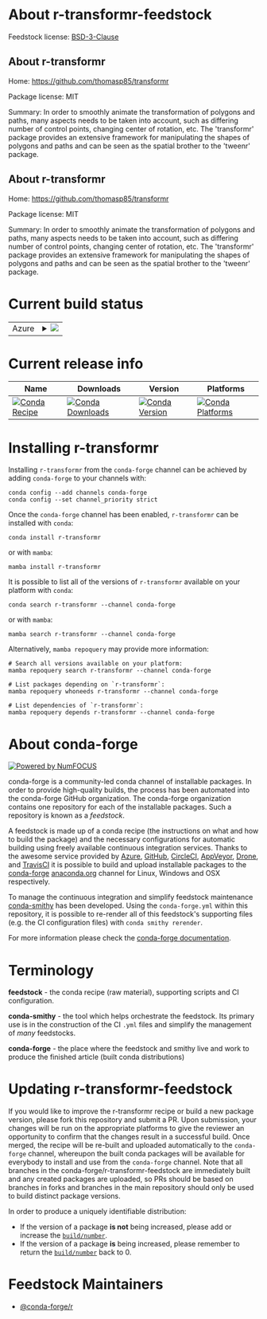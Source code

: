 About r-transformr-feedstock
============================

Feedstock license: [BSD-3-Clause](https://github.com/conda-forge/r-transformr-feedstock/blob/main/LICENSE.txt)


About r-transformr
------------------

Home: https://github.com/thomasp85/transformr

Package license: MIT

Summary: In order to smoothly animate the transformation of polygons and paths, many aspects needs to be taken into account, such as differing number of control points, changing center of rotation, etc. The 'transformr' package provides an extensive framework for manipulating the shapes of polygons and paths and can be seen as the spatial brother to the 'tweenr' package.

About r-transformr
------------------

Home: https://github.com/thomasp85/transformr

Package license: MIT

Summary: In order to smoothly animate the transformation of polygons and paths, many aspects needs to be taken into account, such as differing number of control points, changing center of rotation, etc. The 'transformr' package provides an extensive framework for manipulating the shapes of polygons and paths and can be seen as the spatial brother to the 'tweenr' package.

Current build status
====================


<table>
    
  <tr>
    <td>Azure</td>
    <td>
      <details>
        <summary>
          <a href="https://dev.azure.com/conda-forge/feedstock-builds/_build/latest?definitionId=12249&branchName=main">
            <img src="https://dev.azure.com/conda-forge/feedstock-builds/_apis/build/status/r-transformr-feedstock?branchName=main">
          </a>
        </summary>
        <table>
          <thead><tr><th>Variant</th><th>Status</th></tr></thead>
          <tbody><tr>
              <td>linux_64_r_base4.2</td>
              <td>
                <a href="https://dev.azure.com/conda-forge/feedstock-builds/_build/latest?definitionId=12249&branchName=main">
                  <img src="https://dev.azure.com/conda-forge/feedstock-builds/_apis/build/status/r-transformr-feedstock?branchName=main&jobName=linux&configuration=linux%20linux_64_r_base4.2" alt="variant">
                </a>
              </td>
            </tr><tr>
              <td>linux_64_r_base4.3</td>
              <td>
                <a href="https://dev.azure.com/conda-forge/feedstock-builds/_build/latest?definitionId=12249&branchName=main">
                  <img src="https://dev.azure.com/conda-forge/feedstock-builds/_apis/build/status/r-transformr-feedstock?branchName=main&jobName=linux&configuration=linux%20linux_64_r_base4.3" alt="variant">
                </a>
              </td>
            </tr><tr>
              <td>osx_64_r_base4.2</td>
              <td>
                <a href="https://dev.azure.com/conda-forge/feedstock-builds/_build/latest?definitionId=12249&branchName=main">
                  <img src="https://dev.azure.com/conda-forge/feedstock-builds/_apis/build/status/r-transformr-feedstock?branchName=main&jobName=osx&configuration=osx%20osx_64_r_base4.2" alt="variant">
                </a>
              </td>
            </tr><tr>
              <td>osx_64_r_base4.3</td>
              <td>
                <a href="https://dev.azure.com/conda-forge/feedstock-builds/_build/latest?definitionId=12249&branchName=main">
                  <img src="https://dev.azure.com/conda-forge/feedstock-builds/_apis/build/status/r-transformr-feedstock?branchName=main&jobName=osx&configuration=osx%20osx_64_r_base4.3" alt="variant">
                </a>
              </td>
            </tr><tr>
              <td>win_64</td>
              <td>
                <a href="https://dev.azure.com/conda-forge/feedstock-builds/_build/latest?definitionId=12249&branchName=main">
                  <img src="https://dev.azure.com/conda-forge/feedstock-builds/_apis/build/status/r-transformr-feedstock?branchName=main&jobName=win&configuration=win%20win_64_" alt="variant">
                </a>
              </td>
            </tr>
          </tbody>
        </table>
      </details>
    </td>
  </tr>
</table>

Current release info
====================

| Name | Downloads | Version | Platforms |
| --- | --- | --- | --- |
| [![Conda Recipe](https://img.shields.io/badge/recipe-r--transformr-green.svg)](https://anaconda.org/conda-forge/r-transformr) | [![Conda Downloads](https://img.shields.io/conda/dn/conda-forge/r-transformr.svg)](https://anaconda.org/conda-forge/r-transformr) | [![Conda Version](https://img.shields.io/conda/vn/conda-forge/r-transformr.svg)](https://anaconda.org/conda-forge/r-transformr) | [![Conda Platforms](https://img.shields.io/conda/pn/conda-forge/r-transformr.svg)](https://anaconda.org/conda-forge/r-transformr) |

Installing r-transformr
=======================

Installing `r-transformr` from the `conda-forge` channel can be achieved by adding `conda-forge` to your channels with:

```
conda config --add channels conda-forge
conda config --set channel_priority strict
```

Once the `conda-forge` channel has been enabled, `r-transformr` can be installed with `conda`:

```
conda install r-transformr
```

or with `mamba`:

```
mamba install r-transformr
```

It is possible to list all of the versions of `r-transformr` available on your platform with `conda`:

```
conda search r-transformr --channel conda-forge
```

or with `mamba`:

```
mamba search r-transformr --channel conda-forge
```

Alternatively, `mamba repoquery` may provide more information:

```
# Search all versions available on your platform:
mamba repoquery search r-transformr --channel conda-forge

# List packages depending on `r-transformr`:
mamba repoquery whoneeds r-transformr --channel conda-forge

# List dependencies of `r-transformr`:
mamba repoquery depends r-transformr --channel conda-forge
```


About conda-forge
=================

[![Powered by
NumFOCUS](https://img.shields.io/badge/powered%20by-NumFOCUS-orange.svg?style=flat&colorA=E1523D&colorB=007D8A)](https://numfocus.org)

conda-forge is a community-led conda channel of installable packages.
In order to provide high-quality builds, the process has been automated into the
conda-forge GitHub organization. The conda-forge organization contains one repository
for each of the installable packages. Such a repository is known as a *feedstock*.

A feedstock is made up of a conda recipe (the instructions on what and how to build
the package) and the necessary configurations for automatic building using freely
available continuous integration services. Thanks to the awesome service provided by
[Azure](https://azure.microsoft.com/en-us/services/devops/), [GitHub](https://github.com/),
[CircleCI](https://circleci.com/), [AppVeyor](https://www.appveyor.com/),
[Drone](https://cloud.drone.io/welcome), and [TravisCI](https://travis-ci.com/)
it is possible to build and upload installable packages to the
[conda-forge](https://anaconda.org/conda-forge) [anaconda.org](https://anaconda.org/)
channel for Linux, Windows and OSX respectively.

To manage the continuous integration and simplify feedstock maintenance
[conda-smithy](https://github.com/conda-forge/conda-smithy) has been developed.
Using the ``conda-forge.yml`` within this repository, it is possible to re-render all of
this feedstock's supporting files (e.g. the CI configuration files) with ``conda smithy rerender``.

For more information please check the [conda-forge documentation](https://conda-forge.org/docs/).

Terminology
===========

**feedstock** - the conda recipe (raw material), supporting scripts and CI configuration.

**conda-smithy** - the tool which helps orchestrate the feedstock.
                   Its primary use is in the construction of the CI ``.yml`` files
                   and simplify the management of *many* feedstocks.

**conda-forge** - the place where the feedstock and smithy live and work to
                  produce the finished article (built conda distributions)


Updating r-transformr-feedstock
===============================

If you would like to improve the r-transformr recipe or build a new
package version, please fork this repository and submit a PR. Upon submission,
your changes will be run on the appropriate platforms to give the reviewer an
opportunity to confirm that the changes result in a successful build. Once
merged, the recipe will be re-built and uploaded automatically to the
`conda-forge` channel, whereupon the built conda packages will be available for
everybody to install and use from the `conda-forge` channel.
Note that all branches in the conda-forge/r-transformr-feedstock are
immediately built and any created packages are uploaded, so PRs should be based
on branches in forks and branches in the main repository should only be used to
build distinct package versions.

In order to produce a uniquely identifiable distribution:
 * If the version of a package **is not** being increased, please add or increase
   the [``build/number``](https://docs.conda.io/projects/conda-build/en/latest/resources/define-metadata.html#build-number-and-string).
 * If the version of a package **is** being increased, please remember to return
   the [``build/number``](https://docs.conda.io/projects/conda-build/en/latest/resources/define-metadata.html#build-number-and-string)
   back to 0.

Feedstock Maintainers
=====================

* [@conda-forge/r](https://github.com/conda-forge/r/)


